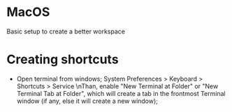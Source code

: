 # MacOS
Basic setup to create a better workspace
# Creating shortcuts
  - Open terminal from windows;
  System Preferences > Keyboard > Shortcuts > Service
  \nThan, enable "New Terminal at Folder" or "New Terminal Tab at Folder", which will create a tab in the frontmost Terminal window (if any, else it will create a new window);
